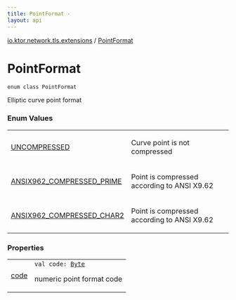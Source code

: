 ```yaml
---
title: PointFormat - 
layout: api
---
```


<div class='api-docs-breadcrumbs'><a href="../index.html">io.ktor.network.tls.extensions</a> / <a href="./index.html">PointFormat</a></div>

# PointFormat

<div class="signature"><code><span class="keyword">enum</span> <span class="keyword">class </span><span class="identifier">PointFormat</span></code></div>

Elliptic curve point format

### Enum Values

<table class="api-docs-table">
<tbody>
<tr>
<td markdown="1">

<a href="-u-n-c-o-m-p-r-e-s-s-e-d.html">UNCOMPRESSED</a>


</td>
<td markdown="1">

Curve point is not compressed


</td>
</tr>
<tr>
<td markdown="1">

<a href="-a-n-s-i-x962_-c-o-m-p-r-e-s-s-e-d_-p-r-i-m-e.html">ANSIX962_COMPRESSED_PRIME</a>


</td>
<td markdown="1">

Point is compressed according to ANSI X9.62


</td>
</tr>
<tr>
<td markdown="1">

<a href="-a-n-s-i-x962_-c-o-m-p-r-e-s-s-e-d_-c-h-a-r2.html">ANSIX962_COMPRESSED_CHAR2</a>


</td>
<td markdown="1">

Point is compressed according to ANSI X9.62


</td>
</tr>
</tbody>
</table>

### Properties

<table class="api-docs-table">
<tbody>
<tr>
<td markdown="1">

<a href="code.html">code</a>


</td>
<td markdown="1">
<div class="signature"><code><span class="keyword">val </span><span class="identifier">code</span><span class="symbol">: </span><a href="https://kotlinlang.org/api/latest/jvm/stdlib/kotlin/-byte/index.html"><span class="identifier">Byte</span></a></code></div>

numeric point format code


</td>
</tr>
</tbody>
</table>
